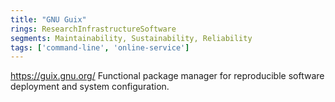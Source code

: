 ```yaml
---
title: "GNU Guix"
rings: ResearchInfrastructureSoftware
segments: Maintainability, Sustainability, Reliability
tags: ['command-line', 'online-service']
---
```

https://guix.gnu.org/
Functional package manager for reproducible software deployment and system configuration.
